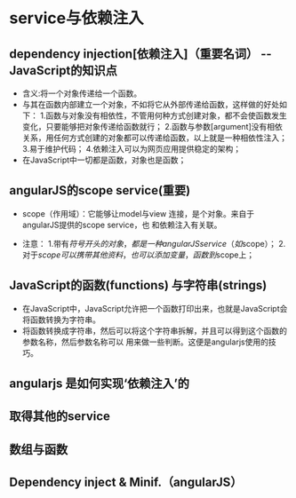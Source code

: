 # service与依赖注入

## dependency injection[依赖注入]（重要名词） --JavaScript的知识点

- 含义:将一个对象传递给一个函数。
- 与其在函数内部建立一个对象，不如将它从外部传递给函数，这样做的好处如下：
1.函数与对象没有相依性，不管用何种方式创建对象，都不会使函数发生变化，只要能够把对象传递给函数就行；
2.函数与参数[argument]没有相依关系，用任何方式创建的对象都可以传递给函数，以上就是一种相依性注入；
3.易于维护代码；
4.依赖注入可以为网页应用提供稳定的架构；
- 在JavaScript中一切都是函数，对象也是函数；

## angularJS的scope service(重要)
- scope（作用域）：它能够让model与view 连接，是个对象。来自于angularJS提供的scope service，也
和依赖注入有关联。

- 注意：
1.带有$符号开头的对象，都是一种 angularJS service（如$scope）；
2.对于$scope可以携带其他资料，也可以添加变量，函数到$scope上；

## JavaScript的函数(functions) 与字符串(strings)

- 在JavaScript中，JavaScript允许把一个函数打印出来，也就是JavaScript会将函数转换为字符串。
- 将函数转换成字符串，然后可以将这个字符串拆解，并且可以得到这个函数的参数名称，然后参数名称可以
用来做一些判断。这便是angularjs使用的技巧。

## angularjs 是如何实现‘依赖注入’的

## 取得其他的service

## 数组与函数

## Dependency inject & Minif.（angularJS）
